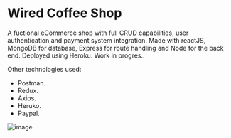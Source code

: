 # Wired Coffee Shop

A fuctional eCommerce shop with full CRUD capabilities, user authentication and payment system integration. Made with reactJS, MongoDB for database, Express for route handling and Node for the back end. Deployed using Heroku. 
Work in progres.. 

Other technologies used:
  * Postman.
  * Redux.
  * Axios. 
  * Heruko.
  * Paypal. 
  
![image](https://user-images.githubusercontent.com/89990638/164913311-79de501e-cdfc-489b-8ad5-1f029b38eba3.png)
